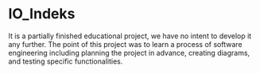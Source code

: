 # IO_Indeks
It is a partially finished educational project, we have no intent to develop it any further. 
The point of this project was to learn a process of software engineering including planning the project 
in advance, creating diagrams, and testing specific functionalities.
